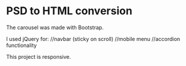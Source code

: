 # PSD to HTML conversion

The carousel was made with Bootstrap.

I used jQuery for:
//navbar (sticky on scroll)
//mobile menu
//accordion functionality

This project is responsive. 
